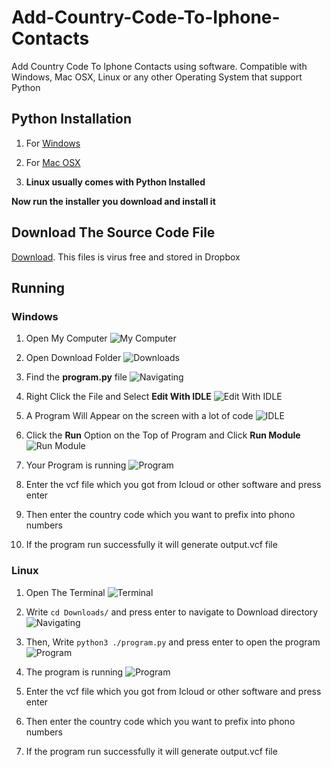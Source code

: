 # Add-Country-Code-To-Iphone-Contacts
Add Country Code To Iphone Contacts using software. Compatible with Windows, Mac OSX, Linux or any other Operating System that support Python

## Python Installation
1. For [Windows](https://www.python.org/ftp/python/3.4.2/python-3.4.2.amd64.msi)

2. For [Mac OSX](https://www.python.org/ftp/python/3.4.2/python-3.4.2-macosx10.6.pkg)

3. **Linux usually comes with Python Installed**

**Now run the installer you download and install it**

## Download The Source Code File
[Download](https://www.dropbox.com/s/cye3u7lp9fn7cyf/program.py?dl=1). This files is virus free and stored in Dropbox

## Running
### Windows
1. Open My Computer
![My Computer](https://www.dropbox.com/s/ej0cqd6sl46uc9e/1.jpg?dl=1)
2. Open Download Folder
![Downloads](https://www.dropbox.com/s/d7yyu7xs4wx2hyk/2.jpg?dl=1)
3. Find the **program.py** file
![Navigating](https://www.dropbox.com/s/0ejaa7mi3a5s24u/3.jpg?dl=1)
4. Right Click the File and Select **Edit With IDLE**
![Edit With IDLE](https://www.dropbox.com/s/0cbe5ajcpyip8z5/4.jpg?dl=1)
5. A Program Will Appear on the screen with a lot of code
![IDLE](https://www.dropbox.com/s/98tupwkdqr3sgx7/5.jpg?dl=1)
6. Click the **Run** Option on the Top of Program and Click **Run Module**
![Run Module](https://www.dropbox.com/s/m5ynxmpx4kefzmi/6.jpg?dl=1)
7. Your Program is running
![Program](https://www.dropbox.com/s/k6c79lwsh6a8fhw/7.jpg?dl=1)
8. Enter the vcf file which you got from Icloud or other software and press enter

9. Then enter the country code which you want to prefix into phono numbers

10. If the program run successfully it will generate output.vcf file

### Linux
1. Open The Terminal
![Terminal](https://www.dropbox.com/s/tw5ky1qyh654421/CS50-2015-01-25-12-36-20.png?dl=1)
2. Write `cd Downloads/` and press enter to navigate to Download directory
![Navigating](https://www.dropbox.com/s/4dkszvejid778ld/CS50-2015-01-25-12-36-51.png?dl=1)
3. Then, Write `python3 ./program.py` and press enter to open the program
![Program](https://www.dropbox.com/s/mgtmm0hkxzv3msx/CS50-2015-01-25-12-37-46.png?dl=1)
4. The program is running
![Program](https://www.dropbox.com/s/bj3fm8gif32t51j/CS50-2015-01-25-12-38-20.png?dl=1)
5. Enter the vcf file which you got from Icloud or other software and press enter

6. Then enter the country code which you want to prefix into phono numbers

7. If the program run successfully it will generate output.vcf file

